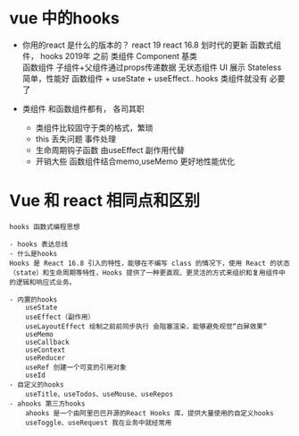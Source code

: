 # vue 中的hooks  
- 你用的react 是什么的版本的？
    react 19
    react 16.8 划时代的更新 函数式组件， hooks 2019年
    之前 类组件 Component 基类  
    函数组件 子组件+父组件通过props传递数据 无状态组件
    UI 展示 Stateless 简单，性能好 
    函数组件 + useState + useEffect.. hooks 类组件就没有
    必要了

- 类组件 
    和函数组件都有， 各司其职
    - 类组件比较固守于类的格式，繁琐 
    - this 丢失问题 事件处理
    - 生命周期钩子函数 由useEffect 副作用代替
    - 开销大些 函数组件结合memo,useMemo 更好地性能优化

# Vue 和 react 相同点和区别
    hooks 函数式编程思想

    - hooks 表达总线
    - 什么是hooks
    Hooks 是 React 16.8 引入的特性，能够在不编写 class 的情况下，使用 React 的状态（state）和生命周期等特性，Hooks 提供了一种更直观、更灵活的方式来组织和复用组件中的逻辑和响应式业务。
    
    - 内置的hooks
        useState
        useEffect（副作用）
        useLayoutEffect 绘制之前前同步执行 会阻塞渲染，能够避免视觉“白屏效果“
        useMemo
        useCallback
        useContext
        useReducer
        useRef 创建一个可变的引用对象 
        useId
    - 自定义的hooks 
        useTitle、useTodos、useMouse、useRepos
    - ahooks 第三方hooks
        ahooks 是一个由阿里巴巴开源的React Hooks 库，提供大量使用的自定义hooks
        useToggle、useRequest 我在业务中就经常用